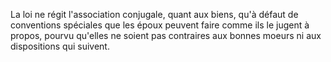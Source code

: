   
 La loi ne régit l'association conjugale, quant aux biens, qu'à défaut de conventions spéciales que les époux peuvent faire comme ils le jugent à propos, pourvu qu'elles ne soient pas contraires aux bonnes moeurs ni aux dispositions qui suivent.  

  
